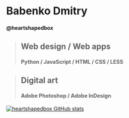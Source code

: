 # Babenko Dmitry
#### @heartshapedbox
> ## Web design / Web apps
>
> #### Python / JavaScript / HTML / CSS / LESS

> ## Digital art
> 
> #### Adobe Photoshop / Adobe InDesign

[![heartshapedbox GitHub stats](https://github-readme-stats.vercel.app/api?username=heartshapedbox&include_all_commits&show_icons=true&theme=tokyonight )](https://github.com/heartshapedbox/github-readme-stats)

<!---
heartshapedbox/heartshapedbox is a ✨ special ✨ repository because its `README.md` (this file) appears on your GitHub profile.
You can click the Preview link to take a look at your changes.
--->

